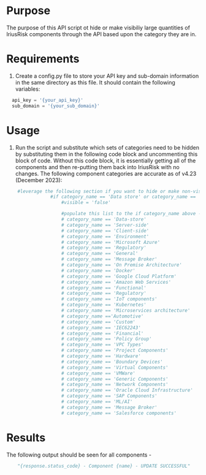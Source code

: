 # Purpose 

 The purpose of this API script ot hide or make visibiliy large quantities of IriusRisk components through the API based upon the category they are in. 
 
# Requirements 
1. Create a config.py file to store your API key and sub-domain information in the same directory as this file. It should contain the following variables: 

  ```Python
    api_key = '{your_api_key}'
    sub_domain = '{your_sub_domain}'
  ```

# Usage
1. Run the script and substitute which sets of categories need to be hidden by substituting them in the following code block and uncommenting this block of code. Without this code block, it is essentially getting all of the components and then re-putting them back into IriusRisk with no changes. The following component categories are accurate as of v4.23 (December 2023): 

``` Python
    #leverage the following section if you want to hide or make non-visible certain categories of applications
                #if category_name == 'Data store' or category_name == 'Server-side':
                    #visible = 'false'

                    #populate this list to the if category_name above -
                    # category_name == 'Data-store'
                    # category_name == 'Server-side'
                    # category_name == 'Client-side'
                    # category_name == 'Environment'
                    # category_name == 'Microsoft Azure'
                    # category_name == 'Regulatory'
                    # category_name == 'General'
                    # category_name == 'Message Broker'
                    # category_name == 'On Premise Architecture'
                    # category_name == 'Docker'
                    # category_name == 'Google Cloud Platform'
                    # category_name == 'Amazon Web Services'
                    # category_name == 'Functional'
                    # category_name == 'Regulatory'
                    # category_name == 'IoT components'
                    # category_name == 'Kubernetes'
                    # category_name == 'Microservices architecture'
                    # category_name =='Automotive'
                    # category_name == 'Custom'
                    # category_name == 'IEC62243'
                    # category_name == 'Financial'
                    # category_name == 'Policy Group'
                    # category_name == 'VPC Types'
                    # category_name == 'Project Components'
                    # category_name == 'Hardware'
                    # category_name == 'Boundary Devices'
                    # category_name == 'Virtual Components'
                    # category_name == 'VMWare'
                    # category_name == 'Generic Components'
                    # category_name == 'Network Components'
                    # category_name == 'Oracle Cloud Infrastructure'
                    # category_name == 'SAP Components'
                    # category_name == 'ML/AI'
                    # category_name == 'Message Broker'
                    # category_name == 'Salesforce components'
```
# Results

The following output should be seen for all components - 

```Python
    "{response.status_code} - Component {name} - UPDATE SUCCESSFUL"
```
